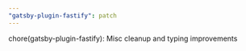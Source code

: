 ```yaml
---
"gatsby-plugin-fastify": patch
---
```


chore(gatsby-plugin-fastify): Misc cleanup and typing improvements
